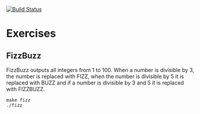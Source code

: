 [![Build Status](https://travis-ci.com/23jodys/exercise.svg?branch=main)](https://travis-ci.com/23jodys/exercise)

Exercises
=========


FizzBuzz
--------

FizzBuzz outputs all integers from 1 to 100. When a number is divisible by 3, the number is replaced with FIZZ, when the number is divisible by 5 it is replaced with BUZZ and if a number is divisible by 3 and 5 it is replaced with FIZZBUZZ.

```
make fizz
./fizz
```
